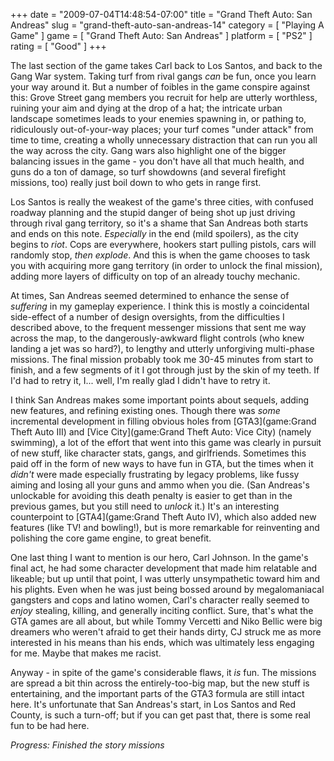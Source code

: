 +++
date = "2009-07-04T14:48:54-07:00"
title = "Grand Theft Auto: San Andreas"
slug = "grand-theft-auto-san-andreas-14"
category = [ "Playing A Game" ]
game = [ "Grand Theft Auto: San Andreas" ]
platform = [ "PS2" ]
rating = [ "Good" ]
+++

The last section of the game takes Carl back to Los Santos, and back to the Gang War system.  Taking turf from rival gangs <i>can</i> be fun, once you learn your way around it.  But a number of foibles in the game conspire against this: Grove Street gang members you recruit for help are utterly worthless, ruining your aim and dying at the drop of a hat; the intricate urban landscape sometimes leads to your enemies spawning in, or pathing to, ridiculously out-of-your-way places; your turf comes "under attack" from time to time, creating a wholly unnecessary distraction that can run you all the way across the city.  Gang wars also highlight one of the bigger balancing issues in the game - you don't have all that much health, and guns do a ton of damage, so turf showdowns (and several firefight missions, too) really just boil down to who gets in range first.

Los Santos is really the weakest of the game's three cities, with confused roadway planning and the stupid danger of being shot up just driving through rival gang territory, so it's a shame that San Andreas both starts and ends on this note.  <i>Especially</i> in the end (mild spoilers), as the city begins to <i>riot</i>.  Cops are everywhere, hookers start pulling pistols, cars will randomly stop, <i>then explode</i>.  And this is when the game chooses to task you with acquiring more gang territory (in order to unlock the final mission), adding more layers of difficulty on top of an already touchy mechanic.

At times, San Andreas seemed determined to enhance the sense of <i>suffering</i> in my gameplay experience.  I think this is mostly a coincidental side-effect of a number of design oversights, from the difficulties I described above, to the frequent messenger missions that sent me way across the map, to the dangerously-awkward flight controls (who knew landing a jet was so hard?), to lengthy and utterly unforgiving multi-phase missions.  The final mission probably took me 30-45 minutes from start to finish, and a few segments of it I got through just by the skin of my teeth.  If I'd had to retry it, I... well, I'm really glad I didn't have to retry it.

I think San Andreas makes some important points about sequels, adding new features, and refining existing ones.  Though there was <i>some</i> incremental development in filling obvious holes from [GTA3](game:Grand Theft Auto III) and [Vice City](game:Grand Theft Auto: Vice City) (namely swimming), a lot of the effort that went into this game was clearly in pursuit of new stuff, like character stats, gangs, and girlfriends.  Sometimes this paid off in the form of new ways to have fun in GTA, but the times when it <i>didn't</i> were made especially frustrating by legacy problems, like fussy aiming and losing all your guns and ammo when you die.  (San Andreas's unlockable for avoiding this death penalty is easier to get than in the previous games, but you still need to <i>unlock</i> it.)  It's an interesting counterpoint to [GTA4](game:Grand Theft Auto IV), which also added new features (like TV! and bowling!), but is more remarkable for reinventing and polishing the core game engine, to great benefit.

One last thing I want to mention is our hero, Carl Johnson.  In the game's final act, he had some character development that made him relatable and likeable; but up until that point, I was utterly unsympathetic toward him and his plights.  Even when he was just being bossed around by megalomaniacal gangsters and cops and latino women, Carl's character really seemed to <i>enjoy</i> stealing, killing, and generally inciting conflict.  Sure, that's what the GTA games are all about, but while Tommy Vercetti and Niko Bellic were big dreamers who weren't afraid to get their hands dirty, CJ struck me as more interested in his means than his ends, which was ultimately less engaging for me.  Maybe that makes me racist.

Anyway - in spite of the game's considerable flaws, it <i>is</i> fun.  The missions are spread a bit thin across the entirely-too-big map, but the new stuff is entertaining, and the important parts of the GTA3 formula are still intact here.  It's unfortunate that San Andreas's start, in Los Santos and Red County, is such a turn-off; but if you can get past that, there is some real fun to be had here.

<i>Progress: Finished the story missions</i>